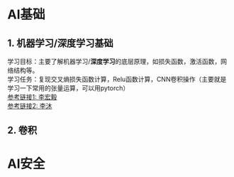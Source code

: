# AI基础
## 1. 机器学习/深度学习基础   
学习目标：主要了解机器学习/**深度学习**的底层原理，如损失函数，激活函数，网络结构等。  
学习任务：复现交叉熵损失函数计算，Relu函数计算，CNN卷积操作（主要就是学习一下常用的张量运算，可以用pytorch）  
[参考链接1: 李宏毅](https://www.bilibili.com/video/BV1ou411N7X3/?spm_id_from=333.337.search-card.all.click&vd_source=ee5d618c255e7677033d82f9c5a69af1)  
[参考链接2: 李沐](https://zh-v2.d2l.ai/)  
  
## 2. 卷积
[](https://www.bilibili.com/video/BV1NX4y1r7nP/?spm_id_from=333.999.0.0&vd_source=ee5d618c255e7677033d82f9c5a69af1)

# AI安全
